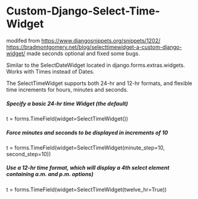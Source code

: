# Custom-Django-Select-Time-Widget

modifed from 
https://www.djangosnippets.org/snippets/1202/
https://bradmontgomery.net/blog/selecttimewidget-a-custom-django-widget/
made seconds optional and fixed some bugs.

Similar to the SelectDateWidget located in django.forms.extras.widgets. Works with Times instead of Dates.

The SelectTimeWidget supports both 24-hr and 12-hr formats, and flexible time increments for hours, minutes and seconds.

##### Specify a basic 24-hr time Widget (the default)
t = forms.TimeField(widget=SelectTimeWidget())

##### Force minutes and seconds to be displayed in increments of 10
t = forms.TimeField(widget=SelectTimeWidget(minute_step=10, second_step=10))

##### Use a 12-hr time format, which will display a 4th select element containing a.m. and p.m. options)
t = forms.TimeField(widget=SelectTimeWidget(twelve_hr=True))
